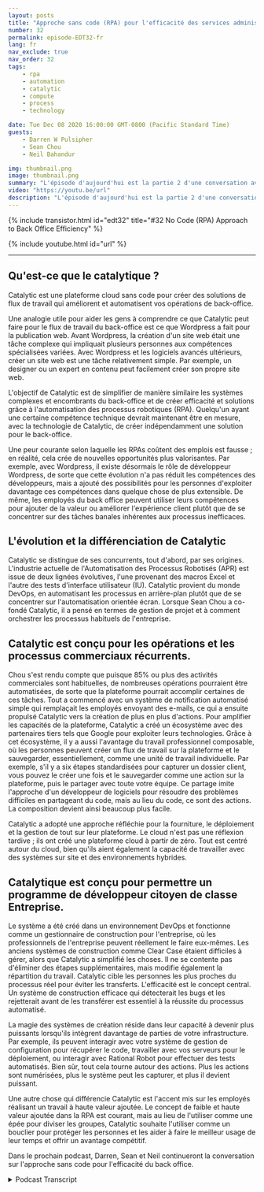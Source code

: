 ```yaml
---
layout: posts
title: "Approche sans code (RPA) pour l'efficacité des services administratifs"
number: 32
permalink: episode-EDT32-fr
lang: fr
nav_exclude: true
nav_order: 32
tags:
    - rpa
    - automation
    - catalytic
    - compute
    - process
    - technology

date: Tue Dec 08 2020 16:00:00 GMT-0800 (Pacific Standard Time)
guests:
    - Darren W Pulsipher
    - Sean Chou
    - Neil Bahandur

img: thumbnail.png
image: thumbnail.png
summary: "L'épisode d'aujourd'hui est la partie 2 d'une conversation avec Sean Chou, PDG de Catalytic, et Neil Bahadur, responsable des partenariats de Catalytic. Ils discutent avec Darren de leur approche sans code pour l'efficacité des services administratifs avec une plateforme qui utilise la technologie RPA et IA."
video: "https://youtu.be/url"
description: "L'épisode d'aujourd'hui est la partie 2 d'une conversation avec Sean Chou, PDG de Catalytic, et Neil Bahadur, responsable des partenariats de Catalytic. Ils discutent avec Darren de leur approche sans code pour l'efficacité des services administratifs avec une plateforme qui utilise la technologie RPA et IA."
---
```


<div>
{% include transistor.html id="edt32" title="#32 No Code (RPA) Approach to Back Office Efficiency" %}

{% include youtube.html id="url" %}
</div>

---

## Qu'est-ce que le catalytique ?

Catalytic est une plateforme cloud sans code pour créer des solutions de flux de travail qui améliorent et automatisent vos opérations de back-office.

Une analogie utile pour aider les gens à comprendre ce que Catalytic peut faire pour le flux de travail du back-office est ce que Wordpress a fait pour la publication web. Avant Wordpress, la création d'un site web était une tâche complexe qui impliquait plusieurs personnes aux compétences spécialisées variées. Avec Wordpress et les logiciels avancés ultérieurs, créer un site web est une tâche relativement simple. Par exemple, un designer ou un expert en contenu peut facilement créer son propre site web.

L'objectif de Catalytic est de simplifier de manière similaire les systèmes complexes et encombrants du back-office et de créer efficacité et solutions grâce à l'automatisation des processus robotiques (RPA). Quelqu'un ayant une certaine compétence technique devrait maintenant être en mesure, avec la technologie de Catalytic, de créer indépendamment une solution pour le back-office.

Une peur courante selon laquelle les RPAs coûtent des emplois est fausse ; en réalité, cela crée de nouvelles opportunités plus valorisantes. Par exemple, avec Wordpress, il existe désormais le rôle de développeur Wordpress, de sorte que cette évolution n'a pas réduit les compétences des développeurs, mais a ajouté des possibilités pour les personnes d'exploiter davantage ces compétences dans quelque chose de plus extensible. De même, les employés du back office peuvent utiliser leurs compétences pour ajouter de la valeur ou améliorer l'expérience client plutôt que de se concentrer sur des tâches banales inhérentes aux processus inefficaces.

## L'évolution et la différenciation de Catalytic

Catalytic se distingue de ses concurrents, tout d'abord, par ses origines. L'industrie actuelle de l'Automatisation des Processus Robotisés (APR) est issue de deux lignées évolutives, l'une provenant des macros Excel et l'autre des tests d'interface utilisateur (IU). Catalytic provient du monde DevOps, en automatisant les processus en arrière-plan plutôt que de se concentrer sur l'automatisation orientée écran. Lorsque Sean Chou a co-fondé Catalytic, il a pensé en termes de gestion de projet et à comment orchestrer les processus habituels de l'entreprise.

## Catalytic est conçu pour les opérations et les processus commerciaux récurrents.

Chou s'est rendu compte que puisque 85% ou plus des activités commerciales sont habituelles, de nombreuses opérations pourraient être automatisées, de sorte que la plateforme pourrait accomplir certaines de ces tâches. Tout a commencé avec un système de notification automatisé simple qui remplaçait les employés envoyant des e-mails, ce qui a ensuite propulsé Catalytic vers la création de plus en plus d'actions. Pour amplifier les capacités de la plateforme, Catalytic a créé un écosystème avec des partenaires tiers tels que Google pour exploiter leurs technologies. Grâce à cet écosystème, il y a aussi l'avantage du travail professionnel composable, où les personnes peuvent créer un flux de travail sur la plateforme et le sauvegarder, essentiellement, comme une unité de travail individuelle. Par exemple, s'il y a six étapes standardisées pour capturer un dossier client, vous pouvez le créer une fois et le sauvegarder comme une action sur la plateforme, puis le partager avec toute votre équipe. Ce partage imite l'approche d'un développeur de logiciels pour résoudre des problèmes difficiles en partageant du code, mais au lieu du code, ce sont des actions. La composition devient ainsi beaucoup plus facile.

Catalytic a adopté une approche réfléchie pour la fourniture, le déploiement et la gestion de tout sur leur plateforme. Le cloud n'est pas une réflexion tardive ; ils ont créé une plateforme cloud à partir de zéro. Tout est centré autour du cloud, bien qu'ils aient également la capacité de travailler avec des systèmes sur site et des environnements hybrides.

## Catalytique est conçu pour permettre un programme de développeur citoyen de classe Entreprise.

Le système a été créé dans un environnement DevOps et fonctionne comme un gestionnaire de construction pour l'entreprise, où les professionnels de l'entreprise peuvent réellement le faire eux-mêmes. Les anciens systèmes de construction comme Clear Case étaient difficiles à gérer, alors que Catalytic a simplifié les choses. Il ne se contente pas d'éliminer des étapes supplémentaires, mais modifie également la répartition du travail. Catalytic cible les personnes les plus proches du processus réel pour éviter les transferts. L'efficacité est le concept central. Un système de construction efficace qui détecterait les bugs et les rejetterait avant de les transférer est essentiel à la réussite du processus automatisé.

La magie des systèmes de création réside dans leur capacité à devenir plus puissants lorsqu'ils intègrent davantage de parties de votre infrastructure. Par exemple, ils peuvent interagir avec votre système de gestion de configuration pour récupérer le code, travailler avec vos serveurs pour le déploiement, ou interagir avec Rational Robot pour effectuer des tests automatisés. Bien sûr, tout cela tourne autour des actions. Plus les actions sont numérisées, plus le système peut les capturer, et plus il devient puissant.

Une autre chose qui différencie Catalytic est l'accent mis sur les employés réalisant un travail à haute valeur ajoutée. Le concept de faible et haute valeur ajoutée dans la RPA est courant, mais au lieu de l'utiliser comme une épée pour diviser les groupes, Catalytic souhaite l'utiliser comme un bouclier pour protéger les personnes et les aider à faire le meilleur usage de leur temps et offrir un avantage compétitif.

Dans le prochain podcast, Darren, Sean et Neil continueront la conversation sur l'approche sans code pour l'efficacité du back office.



<details>
<summary> Podcast Transcript </summary>

<p></p>

</details>
